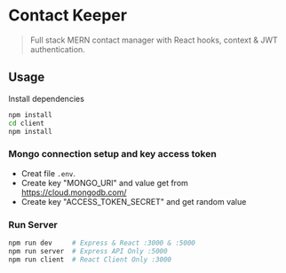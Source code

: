# Contact Keeper

> Full stack MERN contact manager with React hooks, context & JWT authentication.

## Usage

Install dependencies

```bash
npm install
cd client
npm install
```

### Mongo connection setup and key access token

* Creat file ```.env```.
* Create key "MONGO_URI" and value get from <a href="https://cloud.mongodb.com/">https://cloud.mongodb.com/</a>
* Create key "ACCESS_TOKEN_SECRET" and get random value

### Run Server

```bash
npm run dev     # Express & React :3000 & :5000
npm run server  # Express API Only :5000
npm run client  # React Client Only :3000
```
